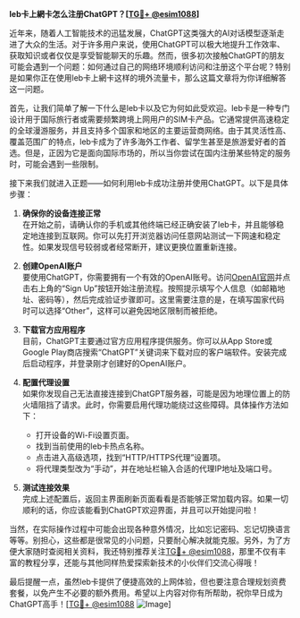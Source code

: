 **leb卡上網卡怎么注册ChatGPT？[[TG💪+ @esim1088](https://t.me/s/esim1088)]**

近年来，随着人工智能技术的迅猛发展，ChatGPT这类强大的AI对话模型逐渐走进了大众的生活。对于许多用户来说，使用ChatGPT可以极大地提升工作效率、获取知识或者仅仅是享受智能聊天的乐趣。然而，很多初次接触ChatGPT的朋友可能会遇到一个问题：如何通过自己的网络环境顺利访问和注册这个平台呢？特别是如果你正在使用leb卡上網卡这样的境外流量卡，那么这篇文章将为你详细解答这一问题。

首先，让我们简单了解一下什么是leb卡以及它为何如此受欢迎。leb卡是一种专门设计用于国际旅行者或需要频繁跨境上网用户的SIM卡产品。它通常提供高速稳定的全球漫游服务，并且支持多个国家和地区的主要运营商网络。由于其灵活性高、覆盖范围广的特点，leb卡成为了许多海外工作者、留学生甚至是旅游爱好者的首选。但是，正因为它是面向国际市场的，所以当你尝试在国内注册某些特定的服务时，可能会遇到一些限制。

接下来我们就进入正题——如何利用leb卡成功注册并使用ChatGPT。以下是具体步骤：

1. **确保你的设备连接正常**  
在开始之前，请确认你的手机或其他终端已经正确安装了leb卡，并且能够稳定地连接到互联网。你可以先打开浏览器访问任意网站测试一下网速和稳定性。如果发现信号较弱或者经常断开，建议更换位置重新连接。

2. **创建OpenAI账户**  
要使用ChatGPT，你需要拥有一个有效的OpenAI账号。访问[OpenAI官网](https://openai.com/)并点击右上角的“Sign Up”按钮开始注册流程。按照提示填写个人信息（如邮箱地址、密码等），然后完成验证步骤即可。这里需要注意的是，在填写国家代码时可以选择“Other”，这样可以避免因地区限制而被拒绝。

3. **下载官方应用程序**  
目前，ChatGPT主要通过官方应用程序提供服务。你可以从App Store或Google Play商店搜索“ChatGPT”关键词来下载对应的客户端软件。安装完成后启动程序，并登录刚才创建好的OpenAI账户。

4. **配置代理设置**  
如果你发现自己无法直接连接到ChatGPT服务器，可能是因为地理位置上的防火墙阻挡了请求。此时，你需要启用代理功能绕过这些障碍。具体操作方法如下：
   - 打开设备的Wi-Fi设置页面。
   - 找到当前使用的leb卡热点名称。
   - 点击进入高级选项，找到“HTTP/HTTPS代理”设置项。
   - 将代理类型改为“手动”，并在地址栏输入合适的代理IP地址及端口号。

5. **测试连接效果**  
完成上述配置后，返回主界面刷新页面看看是否能够正常加载内容。如果一切顺利的话，你应该能看到ChatGPT欢迎界面，并且可以开始提问啦！

当然，在实际操作过程中可能会出现各种意外情况，比如忘记密码、忘记切换语言等等。别担心，这些都是很常见的小问题，只要耐心解决就能克服。另外，为了方便大家随时查阅相关资料，我还特别推荐关注[TG💪+ @esim1088](https://t.me/s/esim1088)，那里不仅有丰富的教程分享，还能与其他同样热爱探索新技术的小伙伴们交流心得哦！

最后提醒一点，虽然leb卡提供了便捷高效的上网体验，但也要注意合理规划资费套餐，以免产生不必要的额外费用。希望以上内容对你有所帮助，祝你早日成为ChatGPT高手！[[TG💪+ @esim1088](https://t.me/s/esim1088) ![Image](https://i.postimg.cc/4NQfJmqS/Snipaste-2025-05-13-00-14-12.png)]